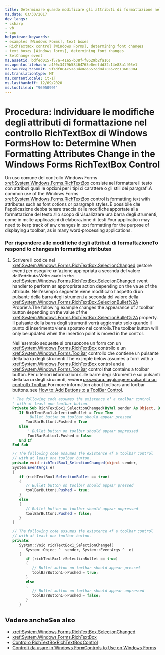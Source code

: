 ```yaml
---
title: Determinare quando modificare gli attributi di formattazione nel controllo RichTextBox
ms.date: 03/30/2017
dev_langs:
- csharp
- vb
- cpp
helpviewer_keywords:
- examples [Windows Forms], text boxes
- RichTextBox control [Windows Forms], determining font changes
- text boxes [Windows Forms], determining font changes
- SelChange event
ms.assetid: bdfed015-f77a-41e5-b38f-f8629b2fa166
ms.openlocfilehash: a190c3479b58464763e0eefdd32d14e88a1f05e1
ms.sourcegitcommit: 9f6df084c53a3da0ea657ed0d708a72213683084
ms.translationtype: MT
ms.contentlocale: it-IT
ms.lasthandoff: 12/09/2020
ms.locfileid: "96950995"
---
```

# <a name="how-to-determine-when-formatting-attributes-change-in-the-windows-forms-richtextbox-control"></a><span data-ttu-id="79ee4-102">Procedura: Individuare le modifiche degli attributi di formattazione nel controllo RichTextBox di Windows Forms</span><span class="sxs-lookup"><span data-stu-id="79ee4-102">How to: Determine When Formatting Attributes Change in the Windows Forms RichTextBox Control</span></span>
<span data-ttu-id="79ee4-103">Un uso comune del controllo Windows Forms <xref:System.Windows.Forms.RichTextBox> consiste nel formattare il testo con attributi quali le opzioni per i tipi di carattere o gli stili dei paragrafi.</span><span class="sxs-lookup"><span data-stu-id="79ee4-103">A common use of the Windows Forms <xref:System.Windows.Forms.RichTextBox> control is formatting text with attributes such as font options or paragraph styles.</span></span> <span data-ttu-id="79ee4-104">È possibile che l'applicazione debba tenere traccia delle modifiche apportate alla formattazione del testo allo scopo di visualizzare una barra degli strumenti, come in molte applicazioni di elaborazione di testi.</span><span class="sxs-lookup"><span data-stu-id="79ee4-104">Your application may need to keep track of any changes in text formatting for the purpose of displaying a toolbar, as in many word-processing applications.</span></span>  
  
### <a name="to-respond-to-changes-in-formatting-attributes"></a><span data-ttu-id="79ee4-105">Per rispondere alle modifiche degli attributi di formattazione</span><span class="sxs-lookup"><span data-stu-id="79ee4-105">To respond to changes in formatting attributes</span></span>  
  
1. <span data-ttu-id="79ee4-106">Scrivere il codice nel <xref:System.Windows.Forms.RichTextBox.SelectionChanged> gestore eventi per eseguire un'azione appropriata a seconda del valore dell'attributo.</span><span class="sxs-lookup"><span data-stu-id="79ee4-106">Write code in the <xref:System.Windows.Forms.RichTextBox.SelectionChanged> event handler to perform an appropriate action depending on the value of the attribute.</span></span> <span data-ttu-id="79ee4-107">Nell'esempio seguente viene modificato l'aspetto di un pulsante della barra degli strumenti a seconda del valore della <xref:System.Windows.Forms.RichTextBox.SelectionBullet%2A> Proprietà.</span><span class="sxs-lookup"><span data-stu-id="79ee4-107">The following example changes the appearance of a toolbar button depending on the value of the <xref:System.Windows.Forms.RichTextBox.SelectionBullet%2A> property.</span></span> <span data-ttu-id="79ee4-108">Il pulsante della barra degli strumenti verrà aggiornato solo quando il punto di inserimento viene spostato nel controllo.</span><span class="sxs-lookup"><span data-stu-id="79ee4-108">The toolbar button will only be updated when the insertion point is moved in the control.</span></span>  
  
     <span data-ttu-id="79ee4-109">Nell'esempio seguente si presuppone un form con un <xref:System.Windows.Forms.RichTextBox> controllo e un <xref:System.Windows.Forms.ToolBar> controllo che contiene un pulsante della barra degli strumenti.</span><span class="sxs-lookup"><span data-stu-id="79ee4-109">The example below assumes a form with a <xref:System.Windows.Forms.RichTextBox> control and a <xref:System.Windows.Forms.ToolBar> control that contains a toolbar button.</span></span> <span data-ttu-id="79ee4-110">Per ulteriori informazioni sulle barre degli strumenti e sui pulsanti della barra degli strumenti, vedere [procedura: aggiungere pulsanti a un controllo Toolbar](how-to-add-buttons-to-a-toolbar-control.md).</span><span class="sxs-lookup"><span data-stu-id="79ee4-110">For more information about toolbars and toolbar buttons, see [How to: Add Buttons to a ToolBar Control](how-to-add-buttons-to-a-toolbar-control.md).</span></span>  
  
    ```vb  
    ' The following code assumes the existence of a toolbar control  
    ' with at least one toolbar button.  
    Private Sub RichTextBox1_SelectionChanged(ByVal sender As Object, ByVal e As System.EventArgs) Handles RichTextBox1.SelectionChanged  
       If RichTextBox1.SelectionBullet = True Then  
          ' Bullet button on toolbar should appear pressed  
          ToolBarButton1.Pushed = True  
       Else  
           ' Bullet button on toolbar should appear unpressed  
           ToolBarButton1.Pushed = False  
       End If  
    End Sub  
    ```  
  
    ```csharp  
    // The following code assumes the existence of a toolbar control  
    // with at least one toolbar button.  
    private void richTextBox1_SelectionChanged(object sender,  
    System.EventArgs e)  
    {  
       if (richTextBox1.SelectionBullet == true)
       {  
          // Bullet button on toolbar should appear pressed  
          toolBarButton1.Pushed = true;  
       }  
       else
       {  
          // Bullet button on toolbar should appear unpressed  
          toolBarButton1.Pushed = false;  
       }  
    }  
    ```  
  
    ```cpp  
    // The following code assumes the existence of a toolbar control  
    // with at least one toolbar button.  
    private:  
       System::Void richTextBox1_SelectionChanged(  
          System::Object ^  sender, System::EventArgs ^  e)  
       {  
          if (richTextBox1->SelectionBullet == true)  
          {  
             // Bullet button on toolbar should appear pressed  
             toolBarButton1->Pushed = true;  
          }  
          else  
          {  
             // Bullet button on toolbar should appear unpressed  
             toolBarButton1->Pushed = false;  
          }  
       }  
    ```  
  
## <a name="see-also"></a><span data-ttu-id="79ee4-111">Vedere anche</span><span class="sxs-lookup"><span data-stu-id="79ee4-111">See also</span></span>

- <xref:System.Windows.Forms.RichTextBox.SelectionChanged>
- <xref:System.Windows.Forms.RichTextBox>
- [<span data-ttu-id="79ee4-112">Controllo RichTextBox</span><span class="sxs-lookup"><span data-stu-id="79ee4-112">RichTextBox Control</span></span>](richtextbox-control-windows-forms.md)
- [<span data-ttu-id="79ee4-113">Controlli da usare in Windows Form</span><span class="sxs-lookup"><span data-stu-id="79ee4-113">Controls to Use on Windows Forms</span></span>](controls-to-use-on-windows-forms.md)
